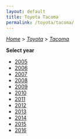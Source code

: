```yaml
---
layout: default
title: Toyota Tacoma
permalink: /toyota/tacoma/
---
```

[*Home*](/) > [*Toyota*](/toyota/) > [*Tacoma*](/toyota/tacoma/)

**Select year**

- [2005](/toyota/tacoma/2005/)
- [2006](/toyota/tacoma/2006/)
- [2007](/toyota/tacoma/2007/)
- [2008](/toyota/tacoma/2008/)
- [2009](/toyota/tacoma/2009/)
- [2010](/toyota/tacoma/2010/)
- [2011](/toyota/tacoma/2011/)
- [2012](/toyota/tacoma/2012/)
- [2013](/toyota/tacoma/2013/)
- [2014](/toyota/tacoma/2014/)
- [2015](/toyota/tacoma/2015/)
- [2016](/toyota/tacoma/2016/)